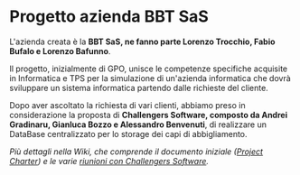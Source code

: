 # Progetto azienda BBT SaS


L'azienda creata è la **BBT SaS, ne fanno parte Lorenzo Trocchio, Fabio Bufalo e Lorenzo Bafunno**.

Il progetto, inizialmente di GPO, unisce le competenze specifiche acquisite in Informatica e TPS per la simulazione di un'azienda informatica che dovrà sviluppare un sistema informatica partendo dalle richieste del cliente.

Dopo aver ascoltato la richiesta di vari clienti, abbiamo preso in considerazione la proposta di **Challengers Software, composto da Andrei Gradinaru, Gianluca Bozzo e Alessandro Benvenuti**, di realizzare un DataBase centralizzato per lo storage dei capi di abbigliamento.

_Più dettagli nella Wiki, che comprende il documento iniziale ([Project Charter](https://github.com/BBT-SaS/ApplicationCatenaAbbigliamento/wiki/Project-Charter)) e le varie [riunioni con Challengers Software](https://github.com/BBT-SaS/ApplicationCatenaAbbigliamento/wiki/Riunioni-con-Challengers-Software)._


